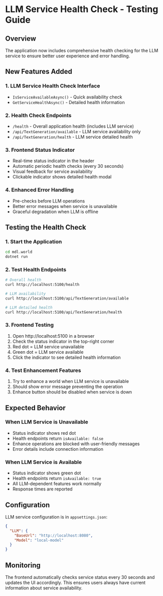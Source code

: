 # LLM Service Health Check - Testing Guide

## Overview
The application now includes comprehensive health checking for the LLM service to ensure better user experience and error handling.

## New Features Added

### 1. LLM Service Health Check Interface
- `IsServiceAvailableAsync()` - Quick availability check
- `GetServiceHealthAsync()` - Detailed health information

### 2. Health Check Endpoints
- `/health` - Overall application health (includes LLM service)
- `/api/TextGeneration/available` - LLM service availability only
- `/api/TextGeneration/health` - LLM service detailed health

### 3. Frontend Status Indicator
- Real-time status indicator in the header
- Automatic periodic health checks (every 30 seconds)
- Visual feedback for service availability
- Clickable indicator shows detailed health modal

### 4. Enhanced Error Handling
- Pre-checks before LLM operations
- Better error messages when service is unavailable
- Graceful degradation when LLM is offline

## Testing the Health Check

### 1. Start the Application
```bash
cd mdl.world
dotnet run
```

### 2. Test Health Endpoints
```bash
# Overall health
curl http://localhost:5100/health

# LLM availability
curl http://localhost:5100/api/TextGeneration/available

# LLM detailed health
curl http://localhost:5100/api/TextGeneration/health
```

### 3. Frontend Testing
1. Open http://localhost:5100 in a browser
2. Check the status indicator in the top-right corner
3. Red dot = LLM service unavailable
4. Green dot = LLM service available
5. Click the indicator to see detailed health information

### 4. Test Enhancement Features
1. Try to enhance a world when LLM service is unavailable
2. Should show error message preventing the operation
3. Enhance button should be disabled when service is down

## Expected Behavior

### When LLM Service is Unavailable
- Status indicator shows red dot
- Health endpoints return `isAvailable: false`
- Enhance operations are blocked with user-friendly messages
- Error details include connection information

### When LLM Service is Available
- Status indicator shows green dot
- Health endpoints return `isAvailable: true`
- All LLM-dependent features work normally
- Response times are reported

## Configuration

LLM service configuration is in `appsettings.json`:
```json
{
  "LLM": {
    "BaseUrl": "http://localhost:8080",
    "Model": "local-model"
  }
}
```

## Monitoring

The frontend automatically checks service status every 30 seconds and updates the UI accordingly. This ensures users always have current information about service availability.
